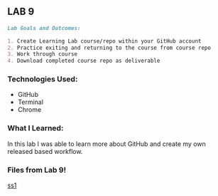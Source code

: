 ## LAB 9

```markdown
Lab Goals and Outcomes:

1. Create Learning Lab course/repo within your GitHub account
2. Practice exiting and returning to the course from course repo
3. Work through course
4. Download completed course repo as deliverable

```

### Technologies Used:
- GitHub
- Terminal
- Chrome

### What I Learned:
In this lab I was able to learn more about GitHub and create my own released based workflow. 

### Files from Lab 9!

[ss1](lab09.png)

